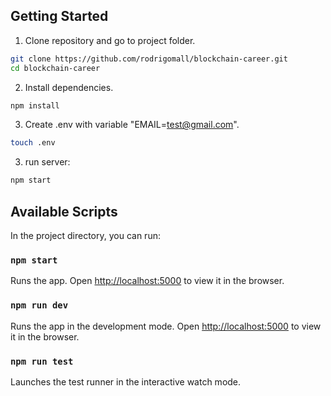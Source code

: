 ## Getting Started

1) Clone repository and go to project folder.

```bash
git clone https://github.com/rodrigomall/blockchain-career.git
cd blockchain-career
```

2) Install dependencies.

```bash
npm install
```

3) Create .env with variable "EMAIL=test@gmail.com".

```bash
touch .env
```

3) run server:

```bash
npm start
```

## Available Scripts

In the project directory, you can run:

### `npm start`

Runs the app.
Open [http://localhost:5000](http://localhost:5000) to view it in the browser.


### `npm run dev`

Runs the app in the development mode.
Open [http://localhost:5000](http://localhost:5000) to view it in the browser.


### `npm run test`

Launches the test runner in the interactive watch mode.